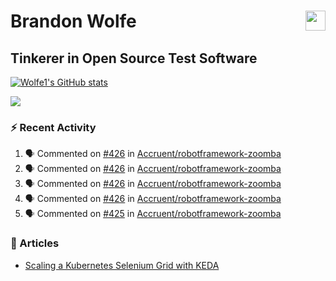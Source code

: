 Brandon Wolfe <a href="https://www.linkedin.com/in/brandon-wolfe1" target="_blank" rel="noreferrer"><img src="https://raw.githubusercontent.com/danielcranney/readme-generator/main/public/icons/socials/linkedin.svg" width="32" height="32" align="right"/></a>
==============================
Tinkerer in Open Source Test Software
-----------------------------

<p align="left"><a href="http://www.github.com/Wolfe1"><img src="https://github-readme-stats.vercel.app/api?username=Wolfe1&show_icons=true&hide=&count_private=true&title_color=0891b2&text_color=ffffff&icon_color=0891b2&bg_color=1c1917&hide_border=true&show_icons=true" alt="Wolfe1's GitHub stats" /></a></p>
<p align="left"><a href="http://www.github.com/Wolfe1"><img src="https://github-readme-streak-stats.herokuapp.com/?user=Wolfe1&stroke=ffffff&background=1c1917&ring=0891b2&fire=0891b2&currStreakNum=ffffff&currStreakLabel=0891b2&sideNums=ffffff&sideLabels=ffffff&dates=ffffff&hide_border=true" /></a></p>

### :zap: Recent Activity
<!--START_SECTION:activity-->
1. 🗣 Commented on [#426](https://github.com/Accruent/robotframework-zoomba/pull/426#issuecomment-2545669622) in [Accruent/robotframework-zoomba](https://github.com/Accruent/robotframework-zoomba)
2. 🗣 Commented on [#426](https://github.com/Accruent/robotframework-zoomba/pull/426#issuecomment-2533008279) in [Accruent/robotframework-zoomba](https://github.com/Accruent/robotframework-zoomba)
3. 🗣 Commented on [#426](https://github.com/Accruent/robotframework-zoomba/pull/426#issuecomment-2501445189) in [Accruent/robotframework-zoomba](https://github.com/Accruent/robotframework-zoomba)
4. 🗣 Commented on [#426](https://github.com/Accruent/robotframework-zoomba/pull/426#issuecomment-2501323020) in [Accruent/robotframework-zoomba](https://github.com/Accruent/robotframework-zoomba)
5. 🗣 Commented on [#425](https://github.com/Accruent/robotframework-zoomba/pull/425#issuecomment-2498763814) in [Accruent/robotframework-zoomba](https://github.com/Accruent/robotframework-zoomba)
<!--END_SECTION:activity-->

### :newspaper: Articles
- [Scaling a Kubernetes Selenium Grid with KEDA](https://www.linkedin.com/pulse/scaling-kubernetes-selenium-grid-keda-brandon-wolfe)
